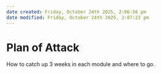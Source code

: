 ```yaml
---
date created: Friday, October 24th 2025, 2:06:56 pm
date modified: Friday, October 24th 2025, 2:07:22 pm
---
```


# Plan of Attack

How to catch up 3 weeks in each module and where to go.